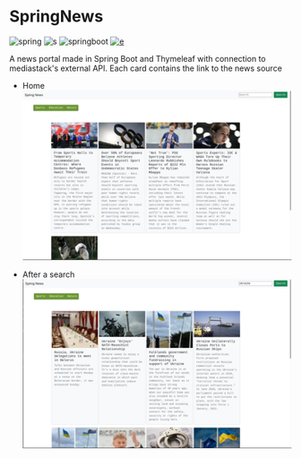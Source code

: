 # SpringNews
 ![spring](https://img.shields.io/badge/Spring-6DB33F?style=for-the-badge&logo=spring&logoColor=white)
![s](https://img.shields.io/badge/Spring-6DB33F?style=for-the-badge&logo=spring&logoColor=white)
![springboot](https://img.shields.io/static/v1?label=&message=spring&color=brightgreen)
[![e](https://img.shields.io/badge/Made%20with-S-1f425f.svg)](https://img.shields.io/badge/Spring-6DB33F?style=for-the-badge&logo=spring&logoColor=white)

A news portal made in Spring Boot and Thymeleaf with connection to mediastack's external API.
Each card contains the link to the news source


* Home 
![home](https://github.com/andarino/SpringNews/blob/main/img/1.png)


* After a search
![home](https://github.com/andarino/SpringNews/blob/main/img/2.png)
